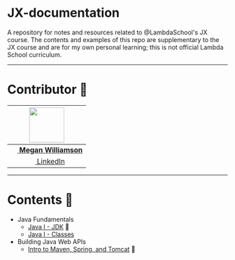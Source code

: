# JX-documentation
A repository for notes and resources related to @LambdaSchool's JX course. The contents and examples of this repo are supplementary to the JX course and are for my own personal learning; this is not official Lambda School curriculum.

***
# Contributor 👋

| [<img src="https://avatars3.githubusercontent.com/u/16904116?s=400&v=4" width="80">](https://github.com/gooseandmegander) |
|:----------------:|
| [<img src="https://github.com/favicon.ico" width="15"> **Megan Williamson**](https://github.com/gooseandmegander) |
| [ <img src="https://static.licdn.com/sc/h/al2o9zrvru7aqj8e1x2rzsrca" width="15"> LinkedIn](https://www.linkedin.com/in/megan-williamson/) |

***

# Contents 🚧

- Java Fundamentals
  - [Java I - JDK](/README.md) 🚧
  - [Java I - Classes](/contents/classes.md)
- Building Java Web APIs
  - [Intro to Maven, Spring, and Tomcat](/contents/intro-to-mst.md) 🚧
